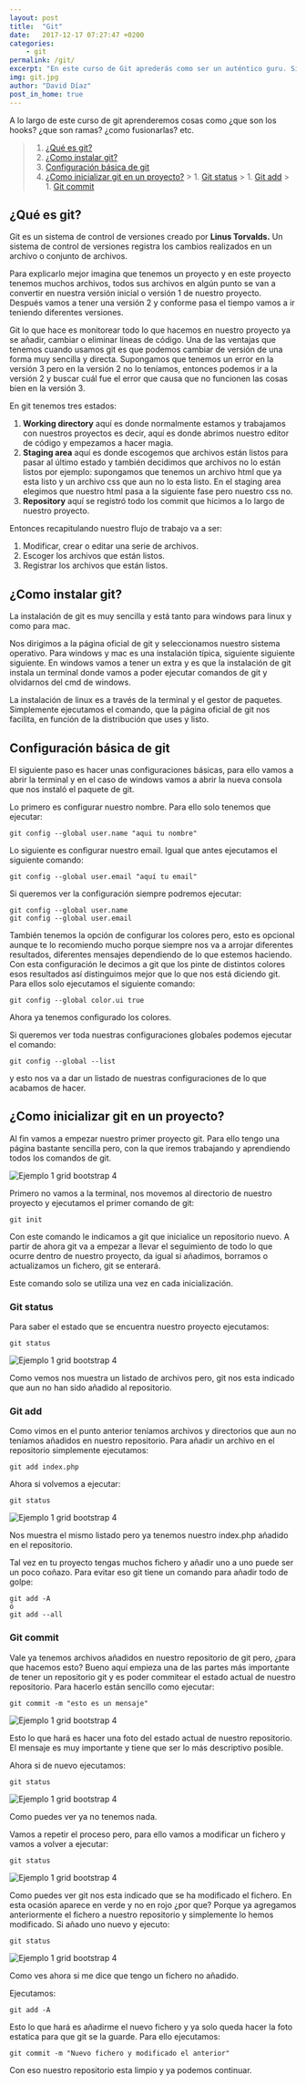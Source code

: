 ```yaml
---
layout: post
title:  "Git"
date:   2017-12-17 07:27:47 +0200
categories: 
    - git
permalink: /git/
excerpt: "En este curso de Git aprederás como ser un auténtico guru. Si aun no has trabajado con este control de versiones no pierdas más tiempo y pásate al siglo XXI"
img: git.jpg
author: "David Díaz"
post_in_home: true
---
```

A lo largo de este curso de git aprenderemos cosas como ¿que son los hooks? ¿que son ramas? ¿como fusionarlas? etc.

> 1. [¿Qué es git?](#qué-es-git)
> 1. [¿Como instalar git?](#como-instalar-git)
> 1. [Configuración básica de git](#configuración-básica-de-git)
> 1. [¿Como inicializar git en un proyecto?](#como-inicializar-git-en-un-proyecto)
    > 1. [Git status](#git-status)
    > 1. [Git add](#git-add)
    > 1. [Git commit](#git-commit)

## ¿Qué es git?
Git es un sistema de control de versiones creado por <strong>Linus Torvalds.</strong> Un sistema de control de versiones registra los cambios realizados en un archivo o conjunto de archivos.

Para explicarlo mejor imagina que tenemos un proyecto y en este proyecto tenemos muchos archivos, todos sus archivos en algún punto se van a convertir en nuestra versión inicial o versión 1 de nuestro proyecto. Después vamos a tener una versión 2 y conforme pasa el tiempo vamos a ir teniendo diferentes versiones.

Git lo que hace es monitorear todo lo que hacemos en nuestro proyecto ya se añadir, cambiar o eliminar líneas de código. Una de las ventajas que tenemos cuando usamos git es que podemos cambiar de versión de una forma muy sencilla y directa. Supongamos que tenemos un error en la versión 3 pero en la versión 2 no lo teníamos, entonces podemos ir a la versión 2 y buscar cuál fue el error que causa que no funcionen las cosas bien en la versión 3.

En git tenemos tres estados:
<ol>
 	<li><strong> Working directory</strong> aquí es donde normalmente estamos y trabajamos con nuestros proyectos es decir, aquí es donde abrimos nuestro editor de código y empezamos a hacer magia.</li>
 	<li><strong>Staging area</strong> aquí es donde escogemos que archivos están listos para pasar al último estado y también decidimos que archivos no lo están listos por ejemplo: supongamos que tenemos un archivo html que ya esta listo y un archivo css que aun no lo esta listo. En el staging area elegimos que nuestro html pasa a la siguiente fase pero nuestro css no.</li>
 	<li><strong>Repository</strong> aquí se registró todo los commit que hicimos a lo largo de nuestro proyecto.</li>
</ol>
Entonces recapitulando nuestro flujo de trabajo va a ser:
<ol>
 	<li>Modificar, crear o editar una serie de archivos.</li>
 	<li>Escoger los archivos que están listos.</li>
 	<li>Registrar los archivos que están listos.</li>
</ol>

## ¿Como instalar git?
La instalación de git es muy sencilla y está tanto para windows para linux y como para mac.

Nos dirigimos a la página oficial de git y seleccionamos nuestro sistema operativo. Para windows y mac es una instalación típica, siguiente siguiente siguiente. En windows vamos a tener un extra y es que la instalación de git instala un terminal donde vamos a poder ejecutar comandos de git y olvidarnos del cmd de windows.

La instalación de linux es a través de la terminal y el gestor de paquetes. Simplemente ejecutamos el comando, que la página oficial de git nos facilita, en función de la distribución que uses y listo.

## Configuración básica de git
El siguiente paso es hacer unas configuraciones básicas, para ello vamos a abrir la terminal y en el caso de windows vamos a abrir la nueva consola que nos instaló el paquete de git.

Lo primero es configurar nuestro nombre. Para ello solo tenemos que ejecutar:
```
git config --global user.name "aqui tu nombre"
```

Lo siguiente es configurar nuestro email. Igual que antes ejecutamos el siguiente comando:
```
git config --global user.email "aquí tu email"
```

Si queremos ver la configuración siempre podremos ejecutar:
```
git config --global user.name
git config --global user.email
```

También tenemos la opción de configurar los colores pero, esto es opcional aunque te lo recomiendo mucho porque siempre nos va a arrojar diferentes resultados, diferentes mensajes dependiendo de lo que estemos haciendo. Con esta configuración le decimos a git que los pinte de distintos colores esos resultados así distinguimos mejor que lo que nos está diciendo git. Para ellos solo ejecutamos el siguiente comando:
```
git config --global color.ui true
```

Ahora ya tenemos configurado los colores.


Si queremos ver toda nuestras configuraciones globales podemos ejecutar el comando:
```
git config --global --list
```
y esto nos va a dar un listado de nuestras configuraciones de lo que acabamos de hacer.


## ¿Como inicializar git en un proyecto?
Al fin vamos a empezar nuestro primer proyecto git. Para ello tengo una página bastante sencilla pero, con la que iremos 
trabajando y aprendiendo todos los comandos de git.

![Ejemplo 1 grid bootstrap 4](/img/proyecto-git.png)

Primero no vamos a la terminal, nos movemos al directorio de nuestro proyecto y ejecutamos el primer comando de git:
``` 
git init
``` 

Con este comando le indicamos a git que inicialice un repositorio nuevo. A partir de ahora git va a empezar a llevar el 
seguimiento de todo lo que ocurre dentro de nuestro proyecto, da igual si añadimos, borramos o actualizamos un fichero, git se enterará.

Este comando solo se utiliza una vez en cada inicialización.

### Git status
Para saber el estado que se encuentra nuestro proyecto ejecutamos: 
```
git status
```

![Ejemplo 1 grid bootstrap 4](/img/git-status.png)

Como vemos nos muestra un listado de archivos pero, git nos esta indicado que aun no han sido añadido al repositorio.

### Git add
Como vimos en el punto anterior teníamos archivos y directorios que aun no teníamos añadidos en nuestro repositorio. 
Para añadir un archivo en el repositorio simplemente ejecutamos:
``` 
git add index.php
``` 

Ahora si volvemos a ejecutar: 
```
git status
```

![Ejemplo 1 grid bootstrap 4](/img/git-status-2.png)

Nos muestra el mismo listado pero ya tenemos nuestro index.php añadido en el repositorio.

Tal vez en tu proyecto tengas muchos fichero y añadir uno a uno puede ser un poco coñazo. Para evitar eso git tiene un 
comando para añadir todo de golpe: 
```
git add -A 
ó 
git add --all
```

### Git commit
Vale ya tenemos archivos añadidos en nuestro repositorio de git pero, ¿para que hacemos esto? Bueno aquí empieza una de 
las partes más importante de tener un repositorio git y es poder commitear el estado actual de nuestro repositorio. 
Para hacerlo están sencillo como ejecutar: 
```
git commit -m "esto es un mensaje"
```

![Ejemplo 1 grid bootstrap 4](/img/git-commit.png)

Esto lo que hará es hacer una foto del estado actual de nuestro repositorio. El mensaje es muy importante y tiene que 
ser lo más descriptivo posible.

Ahora si de nuevo ejecutamos: 
```
git status
```

![Ejemplo 1 grid bootstrap 4](/img/git-status-3.png)

Como puedes ver ya no tenemos nada.

Vamos a repetir el proceso pero, para ello vamos a modificar un fichero y vamos a volver a ejecutar: 
```
git status 
```

![Ejemplo 1 grid bootstrap 4](/img/git-status-4.png)

Como puedes ver git nos esta indicado que se ha modificado el fichero. En esta ocasión aparece en verde y no en rojo 
¿por que? Porque ya agregamos anteriormente el fichero a nuestro repositorio y simplemente lo hemos modificado. 
Si añado uno nuevo y ejecuto: 
```
git status
```

![Ejemplo 1 grid bootstrap 4](/img/git-status-5.png)

Como ves ahora si me dice que tengo un fichero no añadido.

Ejecutamos: 
```
git add -A
```

Esto lo que hará es añadirme el nuevo fichero y ya solo queda hacer la foto estatica para que git se la guarde. 
Para ello ejecutamos: 
```
git commit -m "Nuevo fichero y modificado el anterior"
```

Con eso nuestro repositorio esta limpio y ya podemos continuar.